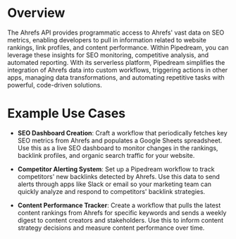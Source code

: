 # Overview

The Ahrefs API provides programmatic access to Ahrefs' vast data on SEO metrics, enabling developers to pull in information related to website rankings, link profiles, and content performance. Within Pipedream, you can leverage these insights for SEO monitoring, competitive analysis, and automated reporting. With its serverless platform, Pipedream simplifies the integration of Ahrefs data into custom workflows, triggering actions in other apps, managing data transformations, and automating repetitive tasks with powerful, code-driven solutions.

# Example Use Cases

- **SEO Dashboard Creation**: Craft a workflow that periodically fetches key SEO metrics from Ahrefs and populates a Google Sheets spreadsheet. Use this as a live SEO dashboard to monitor changes in the rankings, backlink profiles, and organic search traffic for your website.

- **Competitor Alerting System**: Set up a Pipedream workflow to track competitors' new backlinks detected by Ahrefs. Use this data to send alerts through apps like Slack or email so your marketing team can quickly analyze and respond to competitors' backlink strategies.

- **Content Performance Tracker**: Create a workflow that pulls the latest content rankings from Ahrefs for specific keywords and sends a weekly digest to content creators and stakeholders. Use this to inform content strategy decisions and measure content performance over time.
